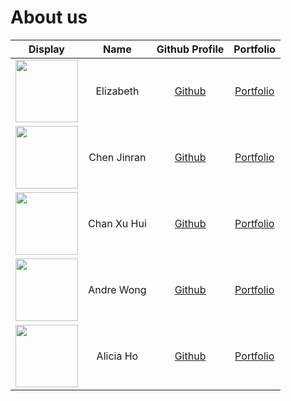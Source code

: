 # About us

Display | Name | Github Profile | Portfolio 
--------|:----:|:--------------:|:---------:
<img src="https://drive.google.com/uc?export=view&id=1EK9qNzHpkKKZSlPaKqaFDoPnGSfde8OW" width="100"/> | Elizabeth | [Github](https://github.com/elizabethcwt) | [Portfolio](docs/team/elizabethcwt.md)
<img src="https://drive.google.com/uc?export=view&id=1np2uKCplo5cd0IO9I_z6H0yDG6_l_jcJ" width="100"/> | Chen Jinran | [Github](https://github.com/untitle4) | [Portfolio](docs/team/untitle4.md)
<img src="https://drive.google.com/uc?export=view&id=1XRp4H8eoUAkBDrwZCdpgBR5DlZdKOcRZ" width="100"/> | Chan Xu Hui | [Github](https://github.com/durianpancakes) | [Portfolio](docs/team/durianpancakes.md)
<img src="https://drive.google.com/uc?export=view&id=1eRzs57_tc7ptjTmoyW9vpW6SVV8udjpS" width="100"/> | Andre Wong | [Github](https://github.com/AndreWongZH) | [Portfolio](docs/team/andrewongzh.md)
<img src="https://drive.google.com/uc?export=view&id=1Z2n6aIVfZQEvQ9ZHQzuNn27GLYLzRHgg" width="100"/> | Alicia Ho | [Github](https://github.com/Aliciaho) | [Portfolio](docs/team/aliciaho.md)
